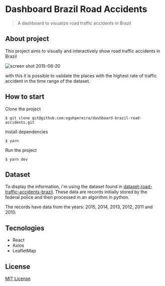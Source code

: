 # Dashboard Brazil Road Accidents
> A dashboard to visualize road traffic accidents in Brazil


## About project

This project aims to visually and interactively show road traffic accidents in Brazil

![screen shot 2015-06-20](https://raw.githubusercontent.com/oguhpereira/dashboard-brazil-road-accidents/master/screenshot.PNG)

with this it is possible to validate the places with the highest rate of traffic accident in the time range of the dataset.

## How to start

Clone the project
```shell
$ git clone git@github.com:oguhpereira/dashboard-brazil-road-accidents.git
```

Install dependencies
```shell
$ yarn
```


Run the project
```shell
$ yarn dev
```

## Dataset

To display the information, i'm using the dataset found in [dataset-road-traffic-accidents-brazil](https://github.com/oguhpereira/dataset-road-traffic-accidents-brazil). These data are records initially stored by the federal police and then processed in an algorithm in python.

The records have data from the years: 2015, 2014, 2013, 2012, 2011 and 2010.

## Tecnologies

- React
- Axios
- LeafletMap


## License

[MIT License](./LICENSE)

